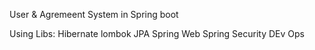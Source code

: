 User & Agremeent System in Spring boot 

Using Libs:
Hibernate
lombok
JPA 
Spring Web
Spring Security
DEv Ops 